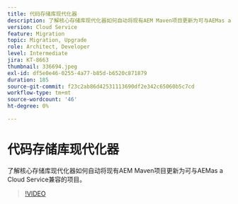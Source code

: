 ```yaml
---
title: 代码存储库现代化器
description: 了解核心存储库现代化器如何自动将现有AEM Maven项目更新为可与AEMas a Cloud Service兼容的项目。
version: Cloud Service
feature: Migration
topic: Migration, Upgrade
role: Architect, Developer
level: Intermediate
jira: KT-8663
thumbnail: 336694.jpeg
exl-id: df5e0e46-0255-4a77-b85d-b6520c871879
duration: 185
source-git-commit: f23c2ab86d42531113690df2e342c65060b5c7cd
workflow-type: tm+mt
source-wordcount: '46'
ht-degree: 0%

---
```


# 代码存储库现代化器

了解核心存储库现代化器如何自动将现有AEM Maven项目更新为可与AEMas a Cloud Service兼容的项目。

>[!VIDEO](https://video.tv.adobe.com/v/336694?quality=12&learn=on)

